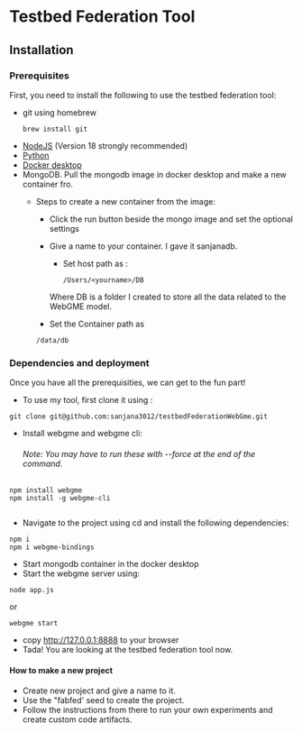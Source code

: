 # Testbed Federation Tool
## Installation
### Prerequisites
First, you need to install the following to use the testbed federation tool:
- git using homebrew
  ```
  brew install git

  ```
- [NodeJS](https://nodejs.org/en/) (Version 18 strongly recommended)
- [Python](https://www.python.org/)
- [Docker desktop](https://www.docker.com/products/docker-desktop/)
- MongoDB. Pull the mongodb image in docker desktop and make a new container fro.
  - Steps to create a new container from the image:
    - Click the run button beside the mongo image and set the optional settings
    - Give a name to your container. I gave it sanjanadb.
      - Set host path as :

        ```
        /Users/<yourname>/DB
        ```



      Where DB is a folder I created to store all the data related to the WebGME model.
     - ​Set the Container path as

      ```
      /data/db
      ```
      

### Dependencies and deployment
Once you have all the prerequisities, we can get to the fun part!
- To use my tool, first clone it using :

```
git clone git@github.com:sanjana3012/testbedFederationWebGme.git

```
- Install webgme and webgme cli:
  ###### Note: You may have to run these with --force at the end of the command. 

```
npm install webgme
npm install -g webgme-cli
    
```
- Navigate to the project using cd and install the following dependencies:
```
npm i
npm i webgme-bindings

```
- Start mongodb container in the docker desktop
- Start the webgme server using:
```
node app.js
```
or
```
webgme start
```
- copy http://127.0.0.1:8888 to your browser
- Tada! You are looking at the testbed federation tool now.
#### How to make a new project
- Create new project and give a name to it.
- Use the "fabfed' seed to create the project.
- Follow the instructions from there to run your own experiments and create custom code artifacts.

